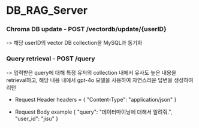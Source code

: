 # DB_RAG_Server

### Chroma DB update - POST /vectordb/update/{userID}
-> 해당 userID의 vector DB collection을 MySQL과 동기화

### Query retrieval - POST /query
-> 입력받은 query에 대해 특정 유저의 collection 내에서 유사도 높은 내용을 retrieval하고, 해당 내용 내에서 gpt-4o 모델을 사용하여 자연스러운 답변을 생성하여 리턴

- Request Header
headers = {
    "Content-Type": "application/json"
}

- Request Body example
{
    "query": "데이터마이닝에 대해서 알려줘.",
    "user_id": "jisu"
}

